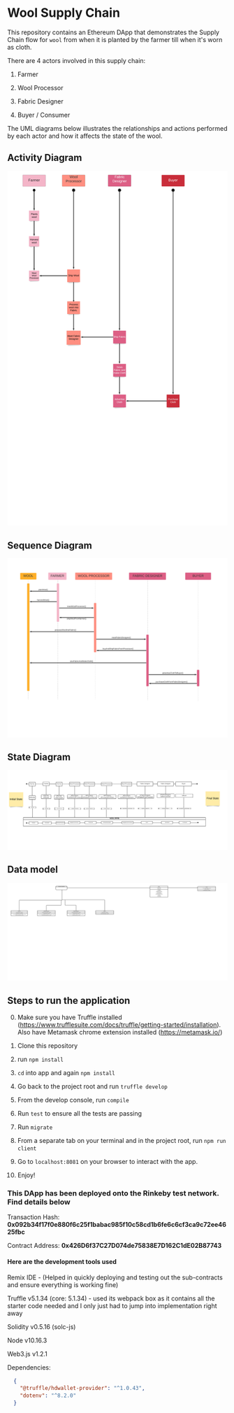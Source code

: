 # Wool Supply Chain

This repository contains an Ethereum DApp that demonstrates the Supply Chain flow for `wool` from when it is planted by the farmer till when it's worn as cloth.

There are 4 actors involved in this supply chain:

1. Farmer

2. Wool Processor

3. Fabric Designer

4. Buyer / Consumer

The UML diagrams below illustrates the relationships and actions performed by each actor and how it affects the state of the wool.

## Activity Diagram
![Activity diagram](images/Clothing_Business_Activity_diagram.jpeg)

## Sequence Diagram
![Sequence diagram](images/Clothing_Business_Sequence_diagram.jpeg)

## State Diagram
![State diagram](images/Clothing_Business_State_diagram.jpeg)

## Data model
![Data model](images/Clothing_Business_Data_Model.jpeg)


## Steps to run the application

0. Make sure you have Truffle installed (https://www.trufflesuite.com/docs/truffle/getting-started/installation). Also have Metamask chrome extension installed (https://metamask.io/)

1. Clone this repository

2. run `npm install`

3. `cd` into app and again `npm install`

4. Go back to the project root and run `truffle develop`

5. From the develop console, run `compile`

6. Run `test` to ensure all the tests are passing

7. Run `migrate`

8. From a separate tab on your terminal and in the project root, run `npm run client`

9. Go to `localhost:8081` on your browser to interact with the app.

10. Enjoy!


### This DApp has been deployed onto the Rinkeby test network. Find details below

Transaction Hash: **0x092b34f17f0e880f6c25f1babac985f10c58cd1b6fe6c6cf3ca9c72ee4625fbc**

Contract Address: **0x426D6f37C27D074de75838E7D162C1dE02B87743**

#### Here are the development tools used

Remix IDE - (Helped in quickly deploying and testing out the sub-contracts and ensure everything is working fine)

Truffle v5.1.34 (core: 5.1.34) - used its webpack box as it contains all the starter code needed and I only just had to jump into implementation right away

Solidity v0.5.16 (solc-js)

Node v10.16.3

Web3.js v1.2.1

Dependencies:

```json
  {
    "@truffle/hdwallet-provider": "^1.0.43",
    "dotenv": "^8.2.0"
  }
```
